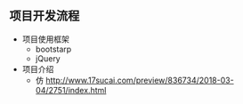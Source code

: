 ## 项目开发流程
* 项目使用框架
	* bootstarp
	* jQuery
* 项目介绍
	* 仿 http://www.17sucai.com/preview/836734/2018-03-04/2751/index.html


